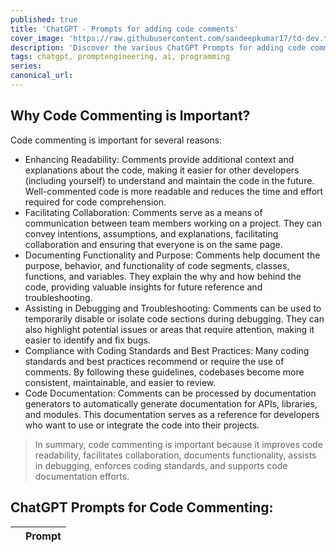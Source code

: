 ```yaml
---
published: true
title: 'ChatGPT - Prompts for adding code comments'
cover_image: 'https://raw.githubusercontent.com/sandeepkumar17/td-dev.to/master/assets/blog-cover/open-ai-chat-gpt.jpg'
description: 'Discover the various ChatGPT Prompts for adding code comments'
tags: chatgpt, promptengineering, ai, programming
series:
canonical_url:
---
```


## Why Code Commenting is Important?

Code commenting is important for several reasons:
* Enhancing Readability: Comments provide additional context and explanations about the code, making it easier for other developers (including yourself) to understand and maintain the code in the future. Well-commented code is more readable and reduces the time and effort required for code comprehension.
* Facilitating Collaboration: Comments serve as a means of communication between team members working on a project. They can convey intentions, assumptions, and explanations, facilitating collaboration and ensuring that everyone is on the same page.
* Documenting Functionality and Purpose: Comments help document the purpose, behavior, and functionality of code segments, classes, functions, and variables. They explain the why and how behind the code, providing valuable insights for future reference and troubleshooting.
* Assisting in Debugging and Troubleshooting: Comments can be used to temporarily disable or isolate code sections during debugging. They can also highlight potential issues or areas that require attention, making it easier to identify and fix bugs.
* Compliance with Coding Standards and Best Practices: Many coding standards and best practices recommend or require the use of comments. By following these guidelines, codebases become more consistent, maintainable, and easier to review.
* Code Documentation: Comments can be processed by documentation generators to automatically generate documentation for APIs, libraries, and modules. This documentation serves as a reference for developers who want to use or integrate the code into their projects.

> In summary, code commenting is important because it improves code readability, facilitates collaboration, documents functionality, assists in debugging, enforces coding standards, and supports code documentation efforts.

## ChatGPT Prompts for Code Commenting:

|  | Prompt |
| --- | --- |
